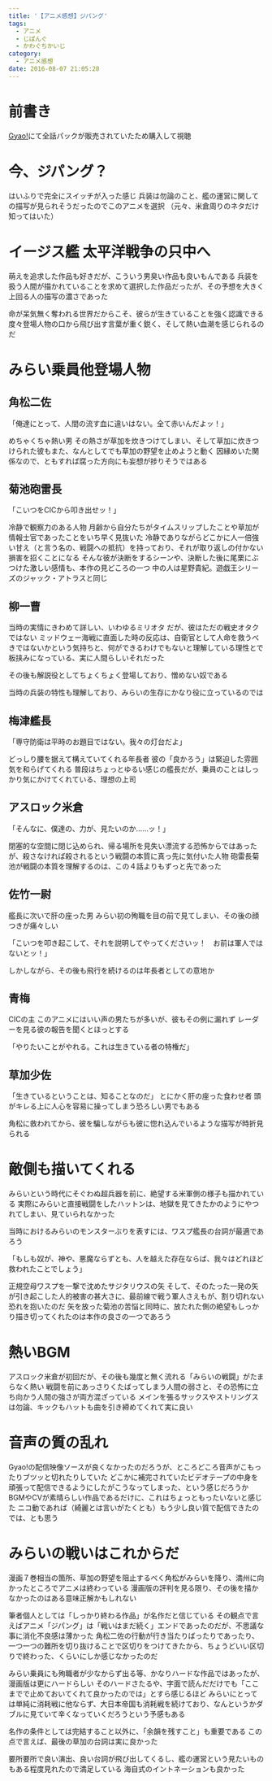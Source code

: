 ```yaml
---
title: '【アニメ感想】ジパング'
tags:
  - アニメ
  - じぱんぐ
  - かわぐちかいじ
category:
  - アニメ感想
date: 2016-08-07 21:05:28
---
```


# 前書き

[Gyao!](http://streaming.yahoo.co.jp/c/y/00198/v08672/v0866300000000531223/?rep=2)にて全話パックが販売されていたため購入して視聴

<!-- more -->

# 今、ジパング？

はいふりで完全にスイッチが入った感じ
兵装は勿論のこと、艦の運営に関しての描写が見られそうだったのでこのアニメを選択
（元々、米倉周りのネタだけ知ってはいた）


# イージス艦 太平洋戦争の只中へ

萌えを追求した作品も好きだが、こういう男臭い作品も良いもんである
兵装を扱う人間が描かれていることを求めて選択した作品だったが、その予想を大きく上回る人の描写の濃さであった

命が呆気無く奪われる世界だからこそ、彼らが生きていることを強く認識できる
度々登場人物の口から飛び出す言葉が重く鋭く、そして熱い血潮を感じられるのだ

# みらい乗員他登場人物

## 角松二佐

「俺達にとって、人間の流す血に違いはない。全て赤いんだよッ！」

めちゃくちゃ熱い男
その熱さが草加を炊きつけてしまい、そして草加に炊きつけられた彼もまた、なんとしてでも草加の野望を止めようと動く
因縁めいた関係なので、ともすれば腐った方向にも妄想が捗りそうではある

## 菊池砲雷長

「こいつをCICから叩き出せッ！」

冷静で観察力のある人物
月齢から自分たちがタイムスリップしたことや草加が情報士官であったことをいち早く見抜いた
冷静でありながらどこかに人一倍強い甘え（と言う名の、戦闘への抵抗）を持っており、それが取り返しの付かない損害を招くことになる
そんな彼が決断をするシーンや、決断した後に尾栗にぶつけた激しい感情も、本作の見どころの一つ
中の人は星野貴紀。遊戯王シリーズのジャック・アトラスと同じ

## 柳一曹

当時の実情にきわめて詳しい、いわゆるミリオタ
だが、彼はただの戦史オタクではない
ミッドウェー海戦に直面した時の反応は、自衛官として人命を救うべきではないかという気持ちと、何ができるわけでもないと理解している理性とで板挟みになっている、実に人間らしいそれだった

その後も解説役としてちょくちょく登場しており、憎めない奴である

当時の兵装の特性も理解しており、みらいの生存にかなり役に立っているのでは

## 梅津艦長

「専守防衛は平時のお題目ではない。我々の灯台だよ」

どっしり腰を据えて構えていてくれる年長者
彼の「良かろう」は緊迫した雰囲気を和らげてくれる
普段はちょっとゆるい感じの艦長だが、乗員のことはしっかり気にかけてくれている、理想の上司

## アスロック米倉

「そんなに、僕達の、力が、見たいのか……ッ！」

閉塞的な空間に閉じ込められ、帰る場所を見失い漂流する恐怖からではあったが、殺さなければ殺されるという戦闘の本質に真っ先に気付いた人物
砲雷長菊池が戦闘の本質を理解するのは、この４話よりもずっと先であった

## 佐竹一尉

艦長に次いで肝の座った男
みらい初の殉職を目の前で見てしまい、その後の顔つきが痛々しい

「こいつを叩き起こして、それを説明してやってくださいッ！　お前は軍人ではないとッ！」

しかしながら、その後も飛行を続けるのは年長者としての意地か

## 青梅

CICの主
このアニメにはいい声の男たちが多いが、彼もその例に漏れず
レーダーを見る彼の報告を聞くとほっとする

「やりたいことがやれる。これは生きている者の特権だ」

## 草加少佐

「生きているということは、知ることなのだ」
とにかく肝の座った食わせ者
頭がキレる上に人心を容易に操ってしまう恐ろしい男でもある

角松に救われてから、彼を騙しながらも彼に惚れ込んでいるような描写が時折見られる

# 敵側も描いてくれる

みらいという時代にそぐわぬ超兵器を前に、絶望する米軍側の様子も描かれている
実際にみらいと直接戦闘をしたハットンは、地獄を見てきたかのようにやつれてしまい、見ていられなかった

当時におけるみらいのモンスターぶりを表すには、ワスプ艦長の台詞が最適であろう

「もしも奴が、神や、悪魔ならずとも、人を越えた存在ならば、我々はどれほど救われたことでしょう」

正規空母ワスプを一撃で沈めたサジタリウスの矢
そして、そのたった一発の矢が引き起こした人的被害の甚大さに、最前線で戦う軍人さえもが、割り切れない恐れを抱いたのだ
矢を放った菊池の苦悩と同時に、放たれた側の絶望もしっかり描き切ってくれたのは本作の良さの一つであろう

# 熱いBGM

アスロック米倉が初回だが、その後も幾度と無く流れる「みらいの戦闘」がたまらなく熱い
戦闘を前にあっさりくたばってしまう人間の弱さと、その恐怖に立ち向かう人間の強さが両方混ざっている
メインを張るサックスやストリングスは勿論、キックもハットも曲を引き締めてくれて実に良い

# 音声の質の乱れ

Gyao!の配信映像ソースが良くなかったのだろうが、ところどころ音声がこもったりブツッと切れたりしていた
どこかに補完されていたビデオテープの中身を頑張って配信できるようにしたがこうなってしまった、という感じだろうか
BGMやCVが素晴らしい作品であるだけに、これはちょっともったいないと感じた
ニコ動であれば（綺麗とは言いがたくとも）もう少し良い質で配信できたのでは、とも思う

# みらいの戦いはこれからだ

漫画７巻相当の箇所、草加の野望を阻止するべく角松がみらいを降り、満州に向かったところでアニメは終わっている
漫画版の評判を見る限り、その後を描かなかったのはある意味正解かもしれない

筆者個人としては「しっかり終わる作品」が名作だと信じている
その観点で言えばアニメ「ジパング」は「戦いはまだ続く」エンドであったのだが、不思議な事に消化不良感は薄かった
角松二佐の行動が行き当たりばったりであったり、一つ一つの難所を切り抜けることで区切りをつけてきたから、ちょうどいい区切りで終わった、くらいにしか感じなかったのだ

みらい乗員にも殉職者が少なからず出る等、かなりハードな作品ではあったが、漫画版は更にハードらしい
そのハードさたるや、字面で読んだだけでも「ここまでで止めておいてくれて良かったのでは」とすら感じるほど
みらいにとっては単純に消耗戦に他ならず、大日本帝国も消耗戦を続けており、なんというかダブルに見ていて辛くなっていくだろうという予感もある

名作の条件としては完結すること以外に、「余韻を残すこと」も重要である
この点で言えば、最後の草加の台詞は実に良かった

要所要所で良い演出、良い台詞が飛び出してくるし、艦の運営という見たいものもある程度見れたので満足している
海自式のイントネーションも良かった
